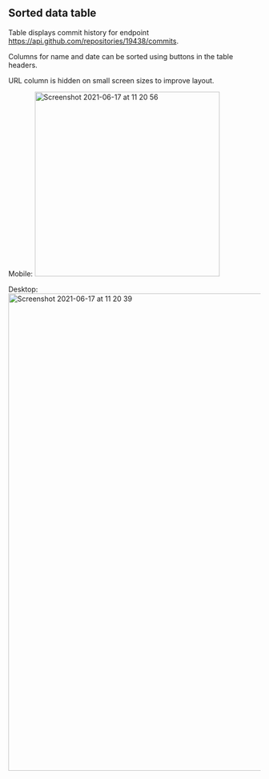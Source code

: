 ## Sorted data table

Table displays commit history for endpoint https://api.github.com/repositories/19438/commits.

Columns for name and date can be sorted using buttons in the table headers.

URL column is hidden on small screen sizes to improve layout.


Mobile:
<img width="369" alt="Screenshot 2021-06-17 at 11 20 56" src="https://user-images.githubusercontent.com/41064490/122379419-c261d900-cf5e-11eb-88cf-781fb9294680.png">

Desktop:
<img width="954" alt="Screenshot 2021-06-17 at 11 20 39" src="https://user-images.githubusercontent.com/41064490/122379429-c42b9c80-cf5e-11eb-8244-0cd22d20c2d2.png">
